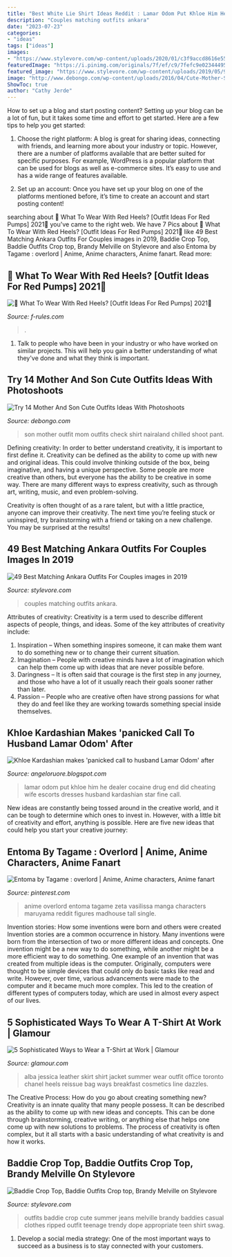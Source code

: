 ```yaml
---
title: "Best White Lie Shirt Ideas Reddit : Lamar Odom Put Khloe Him He Dealer Cocaine Drug End Did Cheating Wife Escorts Dresses Husband Kardashian Star Fine Call"
description: "Couples matching outfits ankara"
date: "2023-07-23"
categories:
- "ideas"
tags: ["ideas"]
images:
- "https://www.stylevore.com/wp-content/uploads/2020/01/c3f9accd8616e5533c3fc2b4a18902a5-157933039184lpc.jpg"
featuredImage: "https://i.pinimg.com/originals/7f/ef/c9/7fefc9e0234449521e2de813a6bdb3ce.jpg"
featured_image: "https://www.stylevore.com/wp-content/uploads/2019/05/90-Beauitful-View-for-Summer-Time-Outfits.jpg"
image: "http://www.debongo.com/wp-content/uploads/2016/04/Cute-Mother-Son-Outfit-Ideas-5.jpg"
ShowToc: true
author: "Cathy Jerde"
---
```



How to set up a blog and start posting content?
Setting up your blog can be a lot of fun, but it takes some time and effort to get started. Here are a few tips to help you get started:
1. Choose the right platform: A blog is great for sharing ideas, connecting with friends, and learning more about your industry or topic. However, there are a number of platforms available that are better suited for specific purposes. For example, WordPress is a popular platform that can be used for blogs as well as e-commerce sites. It’s easy to use and has a wide range of features available.

2. Set up an account: Once you have set up your blog on one of the platforms mentioned before, it’s time to create an account and start posting content!

	

		
searching about 🤩 What To Wear With Red Heels? [Outfit Ideas For Red Pumps] 2021🤩 you've came to the right web. We have 7 Pics about 🤩 What To Wear With Red Heels? [Outfit Ideas For Red Pumps] 2021🤩 like 49 Best Matching Ankara Outfits For Couples images in 2019, Baddie Crop Top, Baddie Outfits Crop top, Brandy Melville on Stylevore and also Entoma by Tagame : overlord | Anime, Anime characters, Anime fanart. Read more:
		
    
## 🤩 What To Wear With Red Heels? [Outfit Ideas For Red Pumps] 2021🤩

<img loading=lazy src="https://f-rules.com/wp-content/uploads/2016/01/boyfriend-ripped-jeans.jpg" onerror="this.onerror=null;this.src='https://tse1.mm.bing.net/th?id=OIP.kwgKyk0FsHIgWzY2dJrN4QHaSI&amp;pid=15.1';" alt="🤩 What To Wear With Red Heels? [Outfit Ideas For Red Pumps] 2021🤩">

_Source: f-rules.com_

>. 

	

1. Talk to people who have been in your industry or who have worked on similar projects. This will help you gain a better understanding of what they've done and what they think is important.

    
## Try 14 Mother And Son Cute Outfits Ideas With Photoshoots

<img loading=lazy src="http://www.debongo.com/wp-content/uploads/2016/04/Cute-Mother-Son-Outfit-Ideas-5.jpg" onerror="this.onerror=null;this.src='https://tse3.mm.bing.net/th?id=OIP.IGqbWUbY0Ezi8hjMoOf97gHaHa&amp;pid=15.1';" alt="Try 14 Mother And Son Cute Outfits Ideas With Photoshoots">

_Source: debongo.com_

>son mother outfit mom outfits check shirt nairaland chilled shoot pant. 

	

Defining creativity:
In order to better understand creativity, it is important to first define it. Creativity can be defined as the ability to come up with new and original ideas. This could involve thinking outside of the box, being imaginative, and having a unique perspective.
Some people are more creative than others, but everyone has the ability to be creative in some way. There are many different ways to express creativity, such as through art, writing, music, and even problem-solving.

Creativity is often thought of as a rare talent, but with a little practice, anyone can improve their creativity. The next time you’re feeling stuck or uninspired, try brainstorming with a friend or taking on a new challenge. You may be surprised at the results!

    
## 49 Best Matching Ankara Outfits For Couples Images In 2019

<img loading=lazy src="https://www.stylevore.com/wp-content/uploads/2020/01/c3f9accd8616e5533c3fc2b4a18902a5-157933039184lpc.jpg" onerror="this.onerror=null;this.src='https://tse4.mm.bing.net/th?id=OIP.ODRZlcpfW3tm0FN4hMPqhQHaLH&amp;pid=15.1';" alt="49 Best Matching Ankara Outfits For Couples images in 2019">

_Source: stylevore.com_

>couples matching outfits ankara. 

	

Attributes of creativity:
Creativity is a term used to describe different aspects of people, things, and ideas. Some of the key attributes of creativity include: 
1. Inspiration – When something inspires someone, it can make them want to do something new or to change their current situation.
2. Imagination – People with creative minds have a lot of imagination which can help them come up with ideas that are never possible before. 
3. Daringness – It is often said that courage is the first step in any journey, and those who have a lot of it usually reach their goals sooner rather than later. 
4. Passion – People who are creative often have strong passions for what they do and feel like they are working towards something special inside themselves.

    
## Khloe Kardashian Makes &#039;panicked Call To Husband Lamar Odom&#039; After

<img loading=lazy src="http://i.dailymail.co.uk/i/pix/2013/09/15/article-2421096-1B8EF381000005DC-857_634x913.jpg" onerror="this.onerror=null;this.src='https://tse4.mm.bing.net/th?id=OIP.4w8jqHUM0y21np4PVt5S-QHaKq&amp;pid=15.1';" alt="Khloe Kardashian makes &#039;panicked call to husband Lamar Odom&#039; after">

_Source: angeloruore.blogspot.com_

>lamar odom put khloe him he dealer cocaine drug end did cheating wife escorts dresses husband kardashian star fine call. 

	

New ideas are constantly being tossed around in the creative world, and it can be tough to determine which ones to invest in. However, with a little bit of creativity and effort, anything is possible. Here are five new ideas that could help you start your creative journey:  

    
## Entoma By Tagame : Overlord | Anime, Anime Characters, Anime Fanart

<img loading=lazy src="https://i.pinimg.com/originals/7f/ef/c9/7fefc9e0234449521e2de813a6bdb3ce.jpg" onerror="this.onerror=null;this.src='https://tse4.mm.bing.net/th?id=OIP.JB5dTTTJwbid8P5y0OgdqwHaKy&amp;pid=15.1';" alt="Entoma by Tagame : overlord | Anime, Anime characters, Anime fanart">

_Source: pinterest.com_

>anime overlord entoma tagame zeta vasilissa manga characters maruyama reddit figures madhouse tall single. 

	

Invention stories: How some inventions were born and others were created
Invention stories are a common occurrence in history. Many inventions were born from the intersection of two or more different ideas and concepts. One invention might be a new way to do something, while another might be a more efficient way to do something. 
One example of an invention that was created from multiple ideas is the computer. Originally, computers were thought to be simple devices that could only do basic tasks like read and write. However, over time, various advancements were made to the computer and it became much more complex. This led to the creation of different types of computers today, which are used in almost every aspect of our lives.

    
## 5 Sophisticated Ways To Wear A T-Shirt At Work | Glamour

<img loading=lazy src="https://media.glamour.com/photos/57823126d6659f39632e8cb9/master/h_1025,c_limit/jessica-alba-leather-jacket-colorful-skirt-tee.jpg" onerror="this.onerror=null;this.src='https://tse1.mm.bing.net/th?id=OIP.E7LOpLtuqVT6pYAlZvgmAQHaMP&amp;pid=15.1';" alt="5 Sophisticated Ways to Wear a T-Shirt at Work | Glamour">

_Source: glamour.com_

>alba jessica leather skirt shirt jacket summer wear outfit office toronto chanel heels reissue bag ways breakfast cosmetics line dazzles. 

	

The Creative Process: How do you go about creating something new?
Creativity is an innate quality that many people possess. It can be described as the ability to come up with new ideas and concepts. This can be done through brainstorming, creative writing, or anything else that helps one come up with new solutions to problems. The process of creativity is often complex, but it all starts with a basic understanding of what creativity is and how it works.

    
## Baddie Crop Top, Baddie Outfits Crop Top, Brandy Melville On Stylevore

<img loading=lazy src="https://www.stylevore.com/wp-content/uploads/2019/05/90-Beauitful-View-for-Summer-Time-Outfits.jpg" onerror="this.onerror=null;this.src='https://tse4.mm.bing.net/th?id=OIP.jFFU_fjumUqJyYzGNqYtdAHaJ3&amp;pid=15.1';" alt="Baddie Crop Top, Baddie Outfits Crop top, Brandy Melville on Stylevore">

_Source: stylevore.com_

>outfits baddie crop cute summer jeans melville brandy baddies casual clothes ripped outfit teenage trendy dope appropriate teen shirt swag. 

	

1. Develop a social media strategy: One of the most important ways to succeed as a business is to stay connected with your customers.

